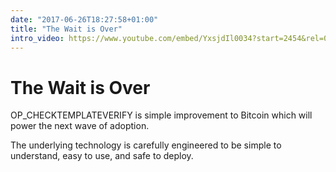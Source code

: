 ```yaml
---
date: "2017-06-26T18:27:58+01:00"
title: "The Wait is Over"
intro_video: https://www.youtube.com/embed/YxsjdIl0034?start=2454&rel=0
---
```


# The Wait is Over

OP_CHECKTEMPLATEVERIFY is simple improvement to Bitcoin which will power the next wave of adoption.

The underlying technology is carefully engineered to be simple to understand, easy to use, and safe to deploy.


